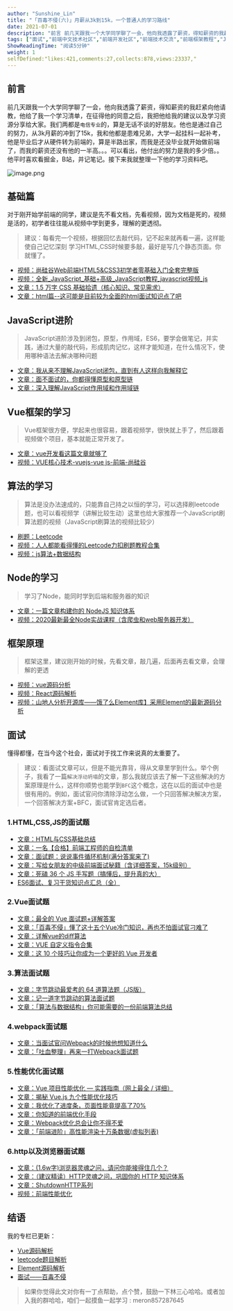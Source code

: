```yaml
---
author: "Sunshine_Lin"
title: "「百毒不侵(六)」月薪从3k到15k，一个普通人的学习路线"
date: 2021-07-01
description: "前言 前几天跟我一个大学同学聊了一会，他向我透露了薪资，得知薪资的我赶紧向他请教，他给了我一个学习清单，在征得他的同意之后，我把他给我的建议以及学习资源分享给大家。我们两都是电信专业的，算是无话不谈的"
tags: ["面试","前端中文技术社区","前端开发社区","前端技术交流","前端框架教程","JavaScript 学习资源","CSS 技巧与最佳实践","HTML5 最新动态","前端工程师职业发展","开源前端项目","前端技术趋势"]
ShowReadingTime: "阅读5分钟"
weight: 1
selfDefined:"likes:421,comments:27,collects:878,views:23337,"
---
```

前言
--

前几天跟我一个大学同学聊了一会，他向我透露了薪资，得知薪资的我赶紧向他请教，他给了我一个学习清单，在征得他的同意之后，我把他给我的建议以及学习资源分享给大家。我们两都是`电信专业`的，算是无话不谈的好朋友。他也是通过自己的努力，从3k月薪的冲到了15k，我和他都是患难兄弟，大学一起挂科一起补考，他是毕业后才从硬件转为前端的，算是半路出家，而我是还没毕业就开始做前端了，而我的薪资还没有他的一半高。。。可以看出，他付出的努力是我的多少倍。。他平时喜欢看掘金，B站，并记笔记。接下来我就整理一下他的学习资料吧。

![image.png](/images/jueJin/39c73af667bb4df.png)

基础篇
---

对于刚开始学前端的同学，建议是先不看文档，先看视频，因为文档是死的，视频是活的，初学者往往能从视频中学到更多，理解的更透彻。

> 建议：每看完一个视频，根据回忆去敲代码，记不起来就再看一遍，这样能使自己记忆深刻 学习HTML,CSS时候要多敲，最好是写几个静态页面。你就懂了。

*   [视频：尚硅谷Web前端HTML5&CSS3初学者零基础入门全套完整版](https://link.juejin.cn?target=https%3A%2F%2Fwww.bilibili.com%2Fvideo%2FBV1XJ411X7Ud%3Ffrom%3Dsearch%26seid%3D11937587462363735145 "https://www.bilibili.com/video/BV1XJ411X7Ud?from=search&seid=11937587462363735145")
*   [视频：全新\_JavaScript\_基础+高级\_JavaScript教程\_javascript视频\_js](https://link.juejin.cn?target=https%3A%2F%2Fwww.bilibili.com%2Fvideo%2FBV1p4411u7TT%3Ffrom%3Dsearch%26seid%3D7367055831863588348 "https://www.bilibili.com/video/BV1p4411u7TT?from=search&seid=7367055831863588348")
*   [文章：1.5 万字 CSS 基础拾遗（核心知识、常见需求）](https://juejin.cn/post/6941206439624966152 "https://juejin.cn/post/6941206439624966152")
*   [文章：html篇--这可能是目前较为全面的html面试知识点了吧](https://juejin.cn/post/6844904180943945742 "https://juejin.cn/post/6844904180943945742")

JavaScript进阶
------------

> JavaScript进阶涉及到闭包，原型，作用域，ES6，要学会做笔记，并实践，通过大量的敲代码，形成肌肉记忆，这样才能知道，在什么情况下，使用哪种语法去解决哪种问题

*   [文章：我从来不理解JavaScript闭包，直到有人这样向我解释它](https://juejin.cn/post/6844903858636849159 "https://juejin.cn/post/6844903858636849159")
*   [文章：面不面试的，你都得懂原型和原型链](https://juejin.cn/post/6934498361475072014 "https://juejin.cn/post/6934498361475072014")
*   [文章：深入理解JavaScript作用域和作用域链](https://juejin.cn/post/6844903797135769614 "https://juejin.cn/post/6844903797135769614")

Vue框架的学习
--------

> Vue框架很方便，学起来也很容易，跟着视频学，很快就上手了，然后跟着视频做个项目，基本就能正常开发了。

*   [文章：vue开发看这篇文章就够了](https://link.juejin.cn?target=https%3A%2F%2Fsegmentfault.com%2Fa%2F1190000012692321 "https://segmentfault.com/a/1190000012692321")
*   [视频：VUE核心技术-vuejs-vue js-前端-尚硅谷](https://link.juejin.cn?target=https%3A%2F%2Fwww.bilibili.com%2Fvideo%2FBV1hb411K7Ud%3Ffrom%3Dsearch%26seid%3D9229520230597285091 "https://www.bilibili.com/video/BV1hb411K7Ud?from=search&seid=9229520230597285091")

算法的学习
-----

> 算法是没办法速成的，只能靠自己持之以恒的学习，可以选择刷leetcode题，也可以看视频学（讲解比较生动）这里也给大家推荐一个JavaScript刷算法题的视频（JavaScript刷算法的视频比较少）

*   [刷题：Leetcode](https://link.juejin.cn?target=https%3A%2F%2Fleetcode-cn.com%2F "https://leetcode-cn.com/")
*   [视频：人人都能看得懂的Leetcode力扣刷题教程合集](https://link.juejin.cn?target=https%3A%2F%2Fwww.bilibili.com%2Fvideo%2FBV1wA411b7qZ%3Ffrom%3Dsearch%26seid%3D12621290315475909773 "https://www.bilibili.com/video/BV1wA411b7qZ?from=search&seid=12621290315475909773")
*   [视频：js算法+数据结构](https://link.juejin.cn?target=https%3A%2F%2Fsearch.bilibili.com%2Fall%3Fkeyword%3Djs%25E7%25AE%2597%25E6%25B3%2595%25E6%2595%25B0%25E6%258D%25AE%25E7%25BB%2593%25E6%259E%2584%26from_source%3Dweb_search "https://search.bilibili.com/all?keyword=js%E7%AE%97%E6%B3%95%E6%95%B0%E6%8D%AE%E7%BB%93%E6%9E%84&from_source=web_search")

Node的学习
-------

> 学习了Node，能同时学到后端和服务器的知识

*   [文章：一篇文章构建你的 NodeJS 知识体系](https://juejin.cn/post/6844903767926636558 "https://juejin.cn/post/6844903767926636558")
*   [视频：2020最新最全Node实战课程（含爬虫和web服务器开发）](https://link.juejin.cn?target=https%3A%2F%2Fwww.bilibili.com%2Fvideo%2FBV1i7411G7kW%3Ffrom%3Dsearch%26seid%3D16960549443195875800 "https://www.bilibili.com/video/BV1i7411G7kW?from=search&seid=16960549443195875800")

框架原理
----

> 框架这里，建议刚开始的时候，先看文章，敲几遍，后面再去看文章，会理解的更透

*   [视频：vue源码分析](https://link.juejin.cn?target=https%3A%2F%2Fwww.bilibili.com%2Fvideo%2FBV1LE411e7HE%3Ffrom%3Dsearch%26seid%3D3913567946330748101 "https://www.bilibili.com/video/BV1LE411e7HE?from=search&seid=3913567946330748101")
*   [视频：React源码解析](https://link.juejin.cn?target=https%3A%2F%2Fwww.bilibili.com%2Fvideo%2FBV1cE411B7by%3Ffrom%3Dsearch%26seid%3D13934408021756732920 "https://www.bilibili.com/video/BV1cE411B7by?from=search&seid=13934408021756732920")
*   [视频：山地人分析开源库——饿了么Element库】采用Element的最新源码分析](https://link.juejin.cn?target=https%3A%2F%2Fwww.bilibili.com%2Fvideo%2FBV1sb411k76e%3Ffrom%3Dsearch%26seid%3D1667941613820059432 "https://www.bilibili.com/video/BV1sb411k76e?from=search&seid=1667941613820059432")

面试
--

懂得都懂，在当今这个社会，面试对于找工作来说真的太重要了。

> 建议：看面试文章可以，但是不能光靠背，得从文章里学到什么。举个例子，我看了一篇`解决浮动坍塌`的文章，那么我就应该去了解一下这些解决的方案原理是什么，这样你顺势也能学到`BFC`这个概念，这在以后的面试中也是很有用的。例如，面试官问你清除浮动怎么做，一个只回答解决解决方案，一个回答解决方案+BFC，面试官肯定选后者。

### 1.HTML,CSS,JS的面试题

*   [文章：HTML与CSS基础总结](https://juejin.cn/post/6844904185163415565 "https://juejin.cn/post/6844904185163415565")
*   [文章：一名【合格】前端工程师的自检清单](https://juejin.cn/post/6844903830887366670 "https://juejin.cn/post/6844903830887366670")
*   [文章：面试题：说说事件循环机制(满分答案来了)](https://juejin.cn/post/6844904079353708557 "https://juejin.cn/post/6844904079353708557")
*   [文章：写给女朋友的中级前端面试秘籍（含详细答案，15k级别）](https://juejin.cn/post/6844904115428917255 "https://juejin.cn/post/6844904115428917255")
*   [文章：死磕 36 个 JS 手写题（搞懂后，提升真的大）](https://juejin.cn/post/6946022649768181774 "https://juejin.cn/post/6946022649768181774")
*   [ES6面试、复习干货知识点汇总（全）](https://juejin.cn/post/6844903734464495623 "https://juejin.cn/post/6844903734464495623")

### 2.Vue面试题

*   [文章：最全的 Vue 面试题+详解答案](https://juejin.cn/post/6961222829979697165 "https://juejin.cn/post/6961222829979697165")
*   [文章：「百毒不侵」懂了这十五个Vue冷门知识，再也不怕面试官刁难了](https://juejin.cn/post/6969862183387660324 "https://juejin.cn/post/6969862183387660324")
*   [文章：详解vue的diff算法](https://juejin.cn/post/6844903607913938951 "https://juejin.cn/post/6844903607913938951")
*   [文章：VUE 自定义指令合集](https://juejin.cn/post/6963840401899782175 "https://juejin.cn/post/6963840401899782175")
*   [文章：这 10 个技巧让你成为一个更好的 Vue 开发者](https://juejin.cn/post/6844904110303477773 "https://juejin.cn/post/6844904110303477773")

### 3.算法面试题

*   [文章：字节跳动最爱考的 64 道算法题（JS版）](https://juejin.cn/post/6947842412102287373 "https://juejin.cn/post/6947842412102287373")
*   [文章：记一道字节跳动的算法面试题](https://juejin.cn/post/6844903910386171912 "https://juejin.cn/post/6844903910386171912")
*   [文章：「算法与数据结构」你可能需要的一份前端算法总结](https://juejin.cn/post/6900698814093459463 "https://juejin.cn/post/6900698814093459463")

### 4.webpack面试题

*   [文章：当面试官问Webpack的时候他想知道什么](https://juejin.cn/post/6943468761575849992 "https://juejin.cn/post/6943468761575849992")
*   [文章：「吐血整理」再来一打Webpack面试题](https://juejin.cn/post/6844904094281236487 "https://juejin.cn/post/6844904094281236487")

### 5.性能优化面试题

*   [文章：Vue 项目性能优化 — 实践指南（网上最全 / 详细）](https://juejin.cn/post/6844903913410314247 "https://juejin.cn/post/6844903913410314247")
*   [文章：揭秘 Vue.js 九个性能优化技巧](https://juejin.cn/post/6922641008106668045 "https://juejin.cn/post/6922641008106668045")
*   [文章：我优化了进度条，页面性能竟提高了70%](https://juejin.cn/post/6976810016930005029 "https://juejin.cn/post/6976810016930005029")
*   [文章：你知道的前端优化手段](https://juejin.cn/post/6966857691381645325 "https://juejin.cn/post/6966857691381645325")
*   [文章：Webpack优化总会让你不得不爱](https://juejin.cn/post/6844904079320154126 "https://juejin.cn/post/6844904079320154126")
*   [文章：「前端进阶」高性能渲染十万条数据(虚拟列表)](https://juejin.cn/post/6844903982742110216 "https://juejin.cn/post/6844903982742110216")

### 6.http以及浏览器面试题

*   [文章：(1.6w字)浏览器灵魂之问，请问你能接得住几个？](https://juejin.cn/post/6844904021308735502 "https://juejin.cn/post/6844904021308735502")
*   [文章：（建议精读）HTTP灵魂之问，巩固你的 HTTP 知识体系](https://juejin.cn/post/6844904100035821575 "https://juejin.cn/post/6844904100035821575")
*   [文章：ShutdownHTTP系列](https://juejin.cn/post/6844904127466569736 "https://juejin.cn/post/6844904127466569736")
*   [视频：前端性能优化](https://link.juejin.cn?target=https%3A%2F%2Fwww.bilibili.com%2Fvideo%2FBV1ur4y1K76E%3Fp%3D6 "https://www.bilibili.com/video/BV1ur4y1K76E?p=6")

结语
--

我的专栏已更新：

*   [Vue源码解析](https://juejin.cn/column/6969563635194527758 "https://juejin.cn/column/6969563635194527758")
*   [leetcode题目解析](https://juejin.cn/column/6979408694786129928 "https://juejin.cn/column/6979408694786129928")
*   [Element源码解析](https://juejin.cn/column/6979408526711980069 "https://juejin.cn/column/6979408526711980069")
*   [面试——百毒不侵](https://juejin.cn/column/6979410414513700878 "https://juejin.cn/column/6979410414513700878")

> 如果你觉得此文对你有一丁点帮助，点个赞，鼓励一下林三心哈哈。或者加入我的群哈哈，咱们一起摸鱼一起学习 : meron857287645